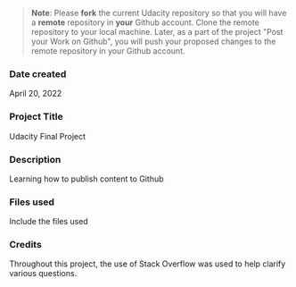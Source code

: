 >**Note**: Please **fork** the current Udacity repository so that you will have a **remote** repository in **your** Github account. Clone the remote repository to your local machine. Later, as a part of the project "Post your Work on Github", you will push your proposed changes to the remote repository in your Github account.

### Date created
April 20, 2022

### Project Title
Udacity Final Project

### Description
Learning how to publish content to Github

### Files used
Include the files used

### Credits
Throughout this project, the use of Stack Overflow was used to help clarify various questions.

